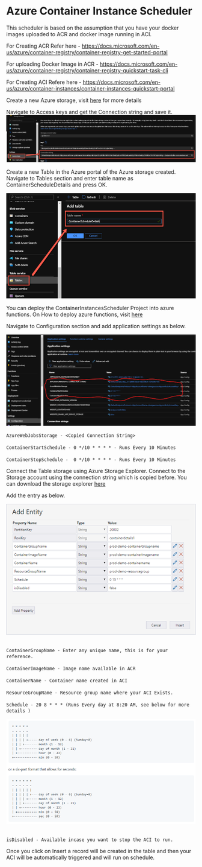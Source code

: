 # Azure Container Instance Scheduler

This scheduler is based on the assumption that you have your docker images uploaded to ACR and docker image running in ACI. 

For Creating ACR Refer here - https://docs.microsoft.com/en-us/azure/container-registry/container-registry-get-started-portal

For uploading Docker Image in ACR - https://docs.microsoft.com/en-us/azure/container-registry/container-registry-quickstart-task-cli

For Creating ACI Refere here - https://docs.microsoft.com/en-us/azure/container-instances/container-instances-quickstart-portal

Create a new Azure storage, visit [here](https://docs.microsoft.com/en-us/azure/storage/common/storage-account-create?toc=%2Fazure%2Fstorage%2Fblobs%2Ftoc.json&tabs=azure-portal) for more details

Navigate to Access keys and get the Connection string and save it. 
![storagekeys](/docs/storagekeys.png)

Create a new Table in the Azure portal of the Azure storage created. Navigate to Tables section and enter table name as ContainerScheduleDetails and press OK.

![createtable](/docs/createtable.png)

You can deploy the ContainerInstancesScheduler Project into azure functions. On How to deploy azure functions, visit [here](https://tutorials.visualstudio.com/first-azure-function/publish)

Navigate to Configuration section and add application settings as below.

![azfuncconfiguration](/docs/azfuncconfiguration.png)

```
AzureWebJobsStorage - <Copied Connection String>

ContainerStartSchedule - 0 */10 * * * * - Runs Every 10 Minutes

ContainerStopSchedule -  0 */10 * * * * - Runs Every 10 Minutes
```

Connect the Table storage using Azure Storage Explorer. Connect to the Storage account using the connection string which is copied before. You can download the storage explorer [here](https://azure.microsoft.com/en-us/features/storage-explorer/)

Add the entry as below. 

![add-entity](/docs/add-entity.png)

```

ContainerGroupName - Enter any unique name, this is for your reference.

ContainerImageName - Image name available in ACR

ContainerName - Container name created in ACI

ResourceGroupName - Resource group name where your ACI Exists.

Schedule - 20 8 * * * (Runs Every day at 8:20 AM, see below for more details ) 
```

![scheduler](/docs/scheduler-config.png)
```

isDisabled - Available incase you want to stop the ACI to run.

```

Once you click on Insert a record will be created in the table and then your ACI will be automatically triggered and will run on schedule.









